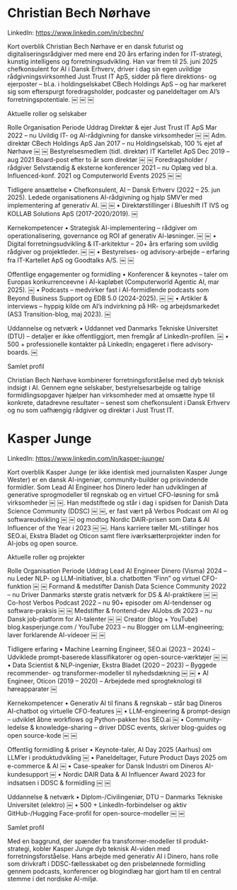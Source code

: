 # Christian Bech Nørhave

LinkedIn: https://www.linkedin.com/in/cbechn/

Kort overblik
Christian Bech Nørhave er en dansk futurist og digitaliseringsrådgiver med mere end 20 års erfaring inden for IT-strategi, kunstig intelligens og forretningsudvikling. Han var frem til 25. juni 2025 chefkonsulent for AI i Dansk Erhverv, driver i dag sin egen uvildige rådgivningsvirksomhed Just Trust IT ApS, sidder på flere direktions- og ejerposter – bl.a. i holdingselskabet CBech Holdings ApS – og har markeret sig som efterspurgt foredragsholder, podcaster og paneldeltager om AI’s forretningspotentiale. ￼ ￼ ￼

Aktuelle roller og selskaber

Rolle	Organisation	Periode	Uddrag
Direktør & ejer	Just Trust IT ApS	Mar 2022 – nu	Uvildig IT- og AI-rådgivning for danske virksomheder ￼ ￼
Adm. direktør	CBech Holdings ApS	Jan 2017 – nu	Holdingselskab, 100 % ejet af Nørhave ￼ ￼
Bestyrelsesmedlem (tidl. direktør)	IT Kartellet ApS	Dec 2019 – aug 2021	Board-post efter to år som direktør ￼ ￼
Foredragsholder / rådgiver	Selvstændig & eksterne konferencer	2021 – nu	Oplæg ved bl.a. Influenced-konf. 2021 og Computerworld Events 2025 ￼ ￼

Tidligere ansættelse
	•	Chefkonsulent, AI – Dansk Erhverv (2022 – 25. jun 2025). Ledede organisationens AI-rådgivning og hjalp SMV’er med implementering af generativ AI. ￼ ￼
	•	Direktørstillinger i Blueshift IT IVS og KOLLAB Solutions ApS (2017-2020/2019). ￼

Kernekompetencer
	•	Strategisk AI-implementering – rådgiver om operationalisering, governance og ROI af generativ AI-løsninger. ￼ ￼
	•	Digital forretningsudvikling & IT-arkitektur – 20+ års erfaring som uvildig rådgiver og projektleder. ￼ ￼
	•	Bestyrelses- og advisory-arbejde – erfaring fra IT-Kartellet ApS og Goodtalks A/S. ￼ ￼

Offentlige engagementer og formidling
	•	Konferencer & keynotes – taler om Europas konkurrenceevne i AI-kapløbet (Computerworld Agentic AI, mar 2025). ￼
	•	Podcasts – medvirker fast i AI-formidlende podcasts som Beyond Business Support og EDB 5.0 (2024-2025). ￼ ￼
	•	Artikler & interviews – hyppig kilde om AI’s indvirkning på HR- og arbejdsmarkedet (AS3 Transition-blog, maj 2023). ￼

Uddannelse og netværk
	•	Uddannet ved Danmarks Tekniske Universitet (DTU) – detaljer er ikke offentliggjort, men fremgår af LinkedIn-profilen. ￼
	•	500 + professionelle kontakter på LinkedIn; engageret i flere advisory-boards. ￼

Samlet profil

Christian Bech Nørhave kombinerer forretningsforståelse med dyb teknisk indsigt i AI. Gennem egne selskaber, bestyrelsesarbejde og talrige formidlingsopgaver hjælper han virksomheder med at omsætte hype til konkrete, datadrevne resultater – senest som chefkonsulent i Dansk Erhverv og nu som uafhængig rådgiver og direktør i Just Trust IT.


# Kasper Junge

LinkedIn: https://www.linkedin.com/in/kasper-juunge/

Kort overblik
Kasper Junge (er ikke identisk med journalisten Kasper Junge Wester) er en dansk AI-ingeniør, community-builder og prisvindende formidler. Som Lead AI Engineer hos Dinero leder han udviklingen af generative sprogmodeller til regnskab og en virtuel CFO-løsning for små virksomheder ￼ ￼. Han medstiftede og står i dag i spidsen for Danish Data Science Community (DDSC) ￼ ￼, er fast vært på Verbos Podcast om AI og softwareudvikling ￼ ￼ og modtog Nordic DAIR-prisen som Data & AI Influencer of the Year i 2023 ￼ ￼. Hans karriere tæller ML-stillinger hos SEO.ai, Ekstra Bladet og Oticon samt flere iværksætterprojekter inden for AI-jobs og open source.

Aktuelle roller og projekter

Rolle	Organisation	Periode	Uddrag
Lead AI Engineer	Dinero (Visma)	2024 – nu	Leder NL​P- og LLM-initiativer, bl.a. chatbotten “Finn” og virtuel CFO-funktion ￼ ￼
Formand & medstifter	Danish Data Science Community	2022 – nu	Driver Danmarks største gratis netværk for DS & AI-praktikere ￼ ￼
Co-host	Verbos Podcast	2022 – nu	90+ episoder om AI-tendenser og software-praksis ￼ ￼
Medstifter & frontend-dev	AIJobs.dk	2023 – nu	Dansk job-platform for AI-talenter ￼ ￼
Creator (blog + YouTube)	blog.kasperjunge.com / YouTube	2023 – nu	Blogger om LLM-engineering; laver forklarende AI-videoer ￼ ￼

Tidligere erfaring
	•	Machine Learning Engineer, SEO.ai (2023 – 2024) – Udviklede prompt-baserede klassifikatorer og open-source-værktøjer ￼ ￼
	•	Data Scientist & NLP-ingeniør, Ekstra Bladet (2020 – 2023) – Byggede recommender- og transformer-modeller til nyhedsdækning ￼ ￼
	•	AI Engineer, Oticon (2019 – 2020) – Arbejdede med sprogteknologi til høreapparater ￼

Kernekompetencer
	•	Generativ AI til finans & regnskab – står bag Dineros AI-chatbot og virtuelle CFO-features ￼
	•	LLM-engineering & prompt-design – udviklet åbne workflows og Python-pakker hos SEO.ai ￼
	•	Community-ledelse & knowledge-sharing – driver DDSC events, skriver blog-guides og open source-kode ￼ ￼

Offentlig formidling & priser
	•	Keynote-taler, AI Day 2025 (Aarhus) om LLM’er i produktudvikling ￼
	•	Paneldeltager, Future Product Days 2025 om e-commerce & AI ￼
	•	Case-speaker for Dansk Industri om Dineros AI-kundesupport ￼
	•	Nordic DAIR Data & AI Influencer Award 2023 for indsatsen i DDSC & formidling ￼ ￼

Uddannelse & netværk
	•	Diplom-/Civilingeniør, DTU – Danmarks Tekniske Universitet (elektro) ￼
	•	500 + LinkedIn-forbindelser og aktiv GitHub-/Hugging Face-profil for open-source-modeller ￼ ￼

Samlet profil

Med en baggrund, der spænder fra transformer-modeller til produkt-strategi, kobler Kasper Junge dyb teknisk AI-viden med forretningsforståelse. Hans arbejde med generativ AI i Dinero, hans rolle som drivkraft i DDSC-fællesskabet og den prisbelønnede formidling gennem podcasts, konferencer og blogindlæg har gjort ham til en central stemme i det nordiske AI-miljø.